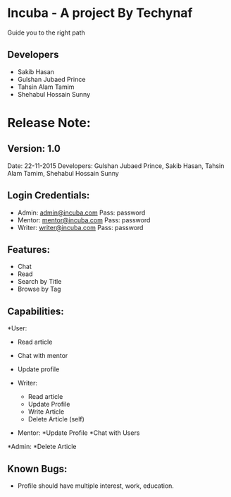 # Incuba - A project By Techynaf

Guide you to the right path


## Developers

* Sakib Hasan
* Gulshan Jubaed Prince
* Tahsin Alam Tamim
* Shehabul Hossain Sunny




# Release Note:

## Version: 1.0 
Date: 22-11-2015
Developers: Gulshan Jubaed Prince, Sakib Hasan, Tahsin Alam Tamim, Shehabul Hossain Sunny

## Login Credentials:
* Admin: admin@incuba.com Pass: password
* Mentor: mentor@incuba.com Pass: password
* Writer: writer@incuba.com Pass: password

## Features:
* Chat
* Read
* Search by Title
* Browse by Tag

## Capabilities:
*User:
  * Read article
  * Chat with mentor
  * Update profile

* Writer:
  * Read article
  * Update Profile
  * Write Article
  * Delete Article (self)

* Mentor:
  *Update Profile
  *Chat with Users

*Admin:
  *Delete Article

## Known Bugs:
* Profile should have multiple interest, work, education.